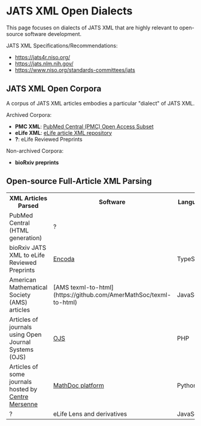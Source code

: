 JATS XML Open Dialects
======================

This page focuses on dialects of JATS XML that are highly relevant to open-source software
development.

JATS XML Specifications/Recommendations:

* <https://jats4r.niso.org/>
* <https://jats.nlm.nih.gov/>
* <https://www.niso.org/standards-committees/jats>


## JATS XML Open Corpora

A corpus of JATS XML articles embodies a particular "dialect" of JATS XML.

Archived Corpora:

* **PMC XML**: [PubMed Central (PMC) Open Access Subset](https://www.ncbi.nlm.nih.gov/pmc/tools/openftlist/)
* **eLife XML**: [eLife article XML repository](https://github.com/elifesciences/elife-article-xml) 
* **?**: eLife Reviewed Preprints

Non-archived Corpora:

* **bioRxiv preprints**

## Open-source Full-Article XML Parsing

<table markdown>
<tr>
  <th>XML Articles Parsed</th>
  <th>Software</th>
  <th>Language</th>
</tr>
<tr markdown>
  <td>PubMed Central (HTML generation)</td>
  <td>?</td>
  <td></td>
</tr>
<tr markdown>
  <td>bioRxiv JATS XML to eLife Reviewed Preprints</td>
  <td><a href="https://github.com/stencila/encoda">Encoda</a></td>
  <td>TypeScript</td>
</tr>
<tr markdown>
  <td>American Mathematical Society (AMS) articles</td>
  <td markdown>
    [AMS texml-to-html](https://github.com/AmerMathSoc/texml-to-html)
  </td>
  <td>JavaScript</td>
</tr>
<tr markdown>
  <td>Articles of journals using Open Journal Systems (OJS)</td>
  <td><a href="https://github.com/pkp">OJS</a></td>
  <td>PHP</td>
</tr>
<tr>
  <td>Articles of some journals hosted by <a href="https://www.centre-mersenne.org">Centre Mersenne</a></td>
  <td><a href="https://gricad-gitlab.univ-grenoble-alpes.fr/mathdoc/ptf">MathDoc platform</a></td>
  <td>Python</td>
</tr>
<tr>
  <td>?</td>
  <td>eLife Lens and derivatives</td>
  <td>JavaScript</td>
</tr>
</table>

